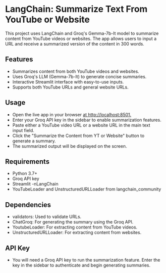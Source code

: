# LangChain: Summarize Text From YouTube or Website

This project uses LangChain and Groq's Gemma-7b-It model to summarize content from YouTube videos or websites. The app allows users to input a URL and receive a summarized version of the content in 300 words.

## Features
- Summarizes content from both YouTube videos and websites.
- Uses Groq's LLM (Gemma-7b-It) to generate concise summaries.
- Interactive Streamlit interface with easy-to-use inputs.
- Supports both YouTube URLs and general website URLs.

## Usage
- Open the live app in your browser [at http://localhost:8501.](https://gwoqrmpxm5pm6rzadwpszi.streamlit.app/)
- Enter your Groq API key in the sidebar to enable summarization features.
- Paste either a YouTube video URL or a website URL in the main text input field.
- Click the "Summarize the Content from YT or Website" button to generate a summary.
- The summarized output will be displayed on the screen.

## Requirements
- Python 3.7+
- Groq API key
- Streamlit
-nLangChain
- YouTubeLoader and UnstructuredURLLoader from langchain_community

## Dependencies
- validators: Used to validate URLs.
- ChatGroq: For generating the summary using the Groq API.
- YoutubeLoader: For extracting content from YouTube videos.
- UnstructuredURLLoader: For extracting content from websites.

## API Key
- You will need a Groq API key to run the summarization feature. Enter the key in the sidebar to authenticate and begin generating summaries.
